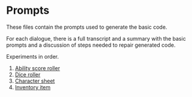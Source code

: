 # Prompts

These files contain the prompts used to generate the basic code.

For each dialogue, there is a full transcript and a summary with the basic prompts and a discussion of steps needed to 
repair generated code.

Experiments in order.

1. [Ability score roller](ability_score_roller)
2. [Dice roller](dice_roller)
3. [Character sheet](character_sheet)
4. [Inventory item](inventory_items)

